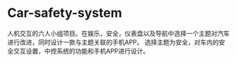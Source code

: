 # Car-safety-system
人机交互的六人小组项目。在娱乐，安全，仪表盘以及导航中选择一个主题对汽车进行改进，同时设计一款与主题关联的手机APP。
选择主题为安全，对车内的安全交互设置，中控系统的功能和手机APP进行设计。
